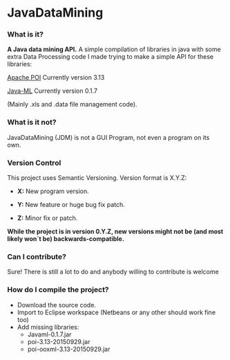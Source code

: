# JavaDataMining


### What is it? ###
**A Java data mining API.** 
A simple compilation of libraries in java with some extra Data Processing code I made trying to make a simple API for these libraries:

[Apache POI](https://poi.apache.org/) Currently version 3.13

[Java-ML](http://java-ml.sourceforge.net/) Currently version 0.1.7

(Mainly .xls and .data file management code).

### What is it not? ###
JavaDataMining (JDM) is not a GUI Program, not even a program on its own.

### Version Control ###

This project uses Semantic Versioning. Version format is X.Y.Z:

- **X:** New program version.

- **Y:** New feature or huge bug fix patch.

- **Z:** Minor fix or patch.

**While the project is in version 0.Y.Z, new versions might not be (and most likely won´t be) backwards-compatible.**

### Can I contribute? ###
Sure! There is still a lot to do and anybody willing to contribute is welcome



### How do I compile the project? ###

- Download the source code.
- Import to Eclipse workspace (Netbeans or any other should work fine too)
- Add missing libraries:
   - Javaml-0.1.7.jar
   - poi-3.13-20150929.jar
   - poi-ooxml-3.13-20150929.jar

